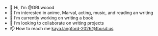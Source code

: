 - 👋 Hi, I’m @GRLwoood
- 👀 I’m interested in anime, Marval, acting, music, and reading an writing
- 🌱 I’m currently working on writing a book
- 💞️ I’m looking to collaborate on writing projects
- 📫 How to reach me kaya.langford-2026@fbusd.us

<!---
GRLwoood/GRLwoood is a ✨ special ✨ repository because its `README.md` (this file) appears on your GitHub profile.
You can click the Preview link to take a look at your changes.
--->

